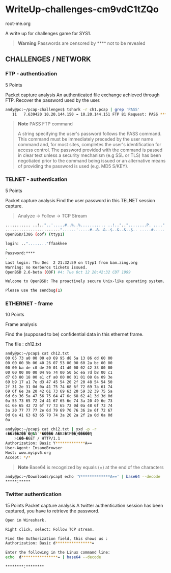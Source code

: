 # WriteUp-challenges-cm9vdC1tZQo
root-me.org

A write up for challenges game for SYS1.

> **Warning**
> Passwords are censored by **** not to be revealed

## CHALLENGES / NETWORK

### FTP - authentication
5 Points

Packet capture analysis
An authenticated file exchange achieved through FTP. Recover the password used by the user.
```sh
andy@pc:~/pcap-challenges$ tshark -r ch1.pcap | grep 'PASS'
   11   7.639420 10.20.144.150 → 10.20.144.151 FTP 81 Request: PASS ********
```
> **Note**
> PASS FTP command 
> 
> A string specifying the user's password follows the PASS command. This command must be immediately preceded by the user name command and, for most sites, completes the user's identification for access control. The password provided with the command is passed in clear text unless a security mechanism (e.g SSL or TLS) has been negotiated prior to the command being issued or an alternative means of providing the password is used (e.g. MD5 S/KEY).

### TELNET - authentication

5 Points

Packet capture analysis
Find the user password in this TELNET session capture.

> Analyze → Follow → TCP Stream

```sh
........... ..!.."..'.....#..%..%........... ..!..".."........P. ....".....b........b....	B.
........................"......'.....#..&..&..$..&..&..$.. .....#.....'........... .9600,9600....#.bam.zing.org:0.0....'..DISPLAY.bam.zing.org:0.0......xterm-color.............!.............."............
OpenBSD/i386 (oof) (ttyp1)

login: .."........"ffaakkee
.
Password:****
.
Last login: Thu Dec  2 21:32:59 on ttyp1 from bam.zing.org
Warning: no Kerberos tickets issued.
OpenBSD 2.6-beta (OOF) #4: Tue Oct 12 20:42:32 CDT 1999

Welcome to OpenBSD: The proactively secure Unix-like operating system.

Please use the sendbug(1) 
```

### ETHERNET - frame

10 Points

Frame analysis

Find the (supposed to be) confidential data in this ethernet frame.

The file : ch12.txt
```sh
andy@pc:~/pcap$ cat ch12.txt
00 05 73 a0 00 00 e0 69 95 d8 5a 13 86 dd 60 00
00 00 00 9b 06 40 26 07 53 00 00 60 2a bc 00 00
00 00 ba de c0 de 20 01 41 d0 00 02 42 33 00 00
00 00 00 00 00 04 96 74 00 50 bc ea 7d b8 00 c1
d7 03 80 18 00 e1 cf a0 00 00 01 01 08 0a 09 3e
69 b9 17 a1 7e d3 47 45 54 20 2f 20 48 54 54 50
2f 31 2e 31 0d 0a 41 75 74 68 6f 72 69 7a 61 74
69 6f 6e 3a 20 42 61 73 69 63 20 59 32 39 75 5a
6d 6b 36 5a 47 56 75 64 47 6c 68 62 41 3d 3d 0d
0a 55 73 65 72 2d 41 67 65 6e 74 3a 20 49 6e 73
61 6e 65 42 72 6f 77 73 65 72 0d 0a 48 6f 73 74
3a 20 77 77 77 2e 6d 79 69 70 76 36 2e 6f 72 67
0d 0a 41 63 63 65 70 74 3a 20 2a 2f 2a 0d 0a 0d
0a

andy@pc:~/pcap$ cat ch12.txt | xxd -p -r
s��i��Z��`�@&S`*����� A�B3�tP��}�����Ϡ
	>i��~�GET / HTTP/1.1
Authorization: Basic Y*************A==
User-Agent: InsaneBrowser
Host: www.myipv6.org
Accept: */*

```
> **Note**
> Base64 is recognized by equals (=) at the end of the characters

```sh
andy@pc:~/Downloads/pcap$ echo 'Y*************A==' | base64 --decode 
*****:*****
```

### Twitter authentication

15 Points
Packet capture analysis
A twitter authentication session has been captured, you have to retrieve the password.
```sh
Open in Wireshark.

Right click, select: Follow TCP stream.

Find the Authorization field, this shows us :
Authorization: Basic d****************=

Enter the following in the Linux command line:
echo  d****************= | base64 --decode

********:********
```
